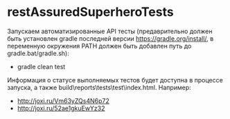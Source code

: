 # restAssuredSuperheroTests
Запускаем автоматизированные API тесты (предаврительно должен быть установлен gradle последней версии https://gradle.org/install/, в переменную окружения PATH должен быть добавлен путь до gradle.bat/gradle.sh):

* gradle clean test

Информация о статусе выполняемых тестов будет доступна в процессе запуска, а также build\reports\tests\test\index.html. Например:
* http://joxi.ru/Vm63yZQs4N6p72
* http://joxi.ru/52ae1gkuEwYz32
